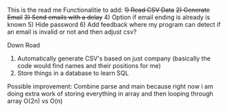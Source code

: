 This is the read me
Functionalitie to add:
~~1) Read CSV Data~~
~~2) Generate Email~~
~~3) Send emails with a delay~~
4) Option if email ending is already is known
5) Hide password 
6) Add feedback where my program can detect if an email is invalid or not and then adjust csv?

Down Road
1) Automatically generate CSV's based on just company (basically the code would find names and their positions for me)
2) Store things in a database to learn SQL

Possible improvement: Combine parse and main because right now i am doing extra work of storing everything in array and then looping through array O(2n) vs O(n)

